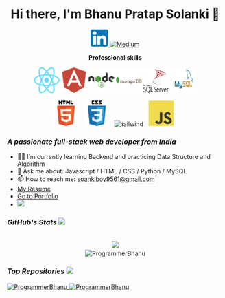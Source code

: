 <h1 align="center">Hi there, I'm Bhanu Pratap Solanki 👋
</h1>

<p align="center">
 <a href="https://www.linkedin.com/in/bhanu-pratap-solanki-58a74819a/" target="_blank">
  <img src="https://github.com/ProgrammerBhanu/ProgrammerBhanu/blob/main/images/linkedin.svg" alt="linkedin" width="40" height="40" />
 </a>
 <a href="https://medium.com/@solankiboy9561" target="_blank">
  <img src="https://www.clipartmax.com/png/middle/96-964385_medium-m-logo-png-transparent-medium-logo-transparent.png" alt="Medium" width="40" height="40"/>
 </a>

 <!-- <a href="https://twitter.com/saif-aust-cse" target="_blank">
  <img src="https://img.icons8.com/fluent/48/000000/twitter.png" />
 </a> -->

</p>

<p align="center">
 <strong>
  Professional skills
  </strong>
</p>

<p align="center">

<img src="https://github.com/ProgrammerBhanu/ProgrammerBhanu/blob/main/images/react.svg" alt="react" width="60" height="60" />
<img src="https://github.com/ProgrammerBhanu/ProgrammerBhanu/blob/main/images/angular.svg" alt="angular" width="60" height="60" />
<img src="https://github.com/ProgrammerBhanu/ProgrammerBhanu/blob/main/images/node.svg" raw=true alt="node" width="60" height="60"/>
<img src="https://github.com/ProgrammerBhanu/ProgrammerBhanu/blob/main/images/mongodb.svg" alt="mongodb" width="60" height="60" />
<img src="https://github.com/ProgrammerBhanu/ProgrammerBhanu/blob/main/images/mssql.svg" alt="mongodb" width="60" height="60" />
<img src="https://github.com/ProgrammerBhanu/ProgrammerBhanu/blob/main/images/mysql.svg" alt="mongodb" width="60" height="60" />
<!-- <img src="https://github.com/ProgrammerBhanu/ProgrammerBhanu/blob/main/images/docker.svg" alt="docker" width="40" height="40" /> -->

</p>

<p align="center">
 <a><img src="https://raw.githubusercontent.com/devicons/devicon/master/icons/html5/html5-original-wordmark.svg" alt="html5" width="60" height="60"/></a> &nbsp; 
<a><img src="https://raw.githubusercontent.com/devicons/devicon/master/icons/css3/css3-original-wordmark.svg" alt="css3" width="60" height="60"/> </a> &nbsp;
<a><img src="https://www.vectorlogo.zone/logos/tailwindcss/tailwindcss-icon.svg" alt="tailwind" width="60" height="60"/></a> &nbsp;
<a><img src="https://raw.githubusercontent.com/devicons/devicon/master/icons/javascript/javascript-original.svg" alt="javascript" width="60" height="60"/></a> &nbsp; 
</p>
<h3><i>A passionate full-stack web developer from India</i></h3>

-   👩‍💻 I’m currently learning Backend and practicing Data Structure and Algorithm  
-   💬 Ask me about: Javascript / HTML / CSS / Python / MySQL
-   📫 How to reach me: <a href = "mailto: soankiboy9561@gmail.com">soankiboy9561@gmail.com</a>
-   <a href = "https://drive.google.com/file/d/1E1iR4mIXa9wG9J3jWPp3VGE-B0Sxi-b4/view?usp=sharing">My Resume</a>
-   <a href = "https://portfolio-bhanu-solanki.vercel.app/">Go to Portfolio</a>
-   ![](https://komarev.com/ghpvc/?username=ProgrammerBhanu)
    </br>

<h3><i>GitHub's Stats <img src="https://camo.githubusercontent.com/f11b92476ee793cfe97f20e0564ab552bd9bd670179d7b6772c59bb4d3218ca6/68747470733a2f2f692e70696e696d672e636f6d2f6f726967696e616c732f36352f63342f66342f36356334663435323537316265313236316539633632336637646134383861632e676966" width="35"/></i></h3>

<p align="center">
  <br>
<img src="https://github-readme-stats.vercel.app/api?username=ProgrammerBhanu&theme=tokyonight&show_icons=true" />
 <br>
<img align="center" src="https://github-readme-stats.vercel.app/api/top-langs/?username=ProgrammerBhanu&theme=tokyonight&layout=compact&exclude_repo=FT-WEB-12-U3-C4-Eval&border_radius=0" alt="ProgrammerBhanu" />
</p>

<h3><i>Top Repositories <img src="https://external-content.duckduckgo.com/iu/?u=https%3A%2F%2Fblog.rapidapi.com%2Fwp-content%2Fuploads%2F2017%2F01%2Foctocat.gif&f=1&nofb=1" width="50" /> </i></h3>

<p>
<a href="https://github.com/ProgrammerBhanu/TataCliq-Project">
<img align="center" src="https://github-readme-stats.vercel.app/api/pin/?username=ProgrammerBhanu&repo=TataCliq-Project&theme=tokyonight&locale=en&border_radius=0" alt="ProgrammerBhanu"/>
</a>
  <a href="https://github.com/nileshagrawal98/MPL-Cloning">
<img align="center" src="https://github-readme-stats.vercel.app/api/pin/?username=nileshagrawal98&repo=MPL-Cloning&theme=tokyonight&locale=en&border_radius=0" alt="ProgrammerBhanu"/>
</a>
</p>



